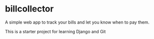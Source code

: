 billcollector
=============

A simple web app to track your bills and let you know when to pay them.

This is a starter project for learning Django and Git
